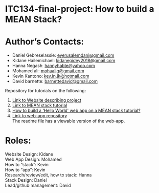 # ITC134-final-project: How to build a MEAN Stack?

# Author’s Contacts:
- Daniel Gebreselassie: eyerusalemdani@gmail.com
- Kidane Hailemichael: kidanegidey2018@gmail.com
- Hanna Negash: hannyhabte@yahoo.com 
- Mohamed ali: mohaalig@gmail.com
- Kevin Kantono: kev.in.jk@hotmail.com
- David barnette: barnettedavid@gmail.com

Repository for tutorials on the following:

1. [Link to Website describing project](https://illthid.github.io/itc134-final-project/) 
2. [Link to MEAN stack tutorial](https://docs.google.com/document/d/1fheRGRmCnKE9--q7_Midv8FHGAHYjVh9A80v4QL0cfo/edit)
3. [How to build a 'Hello World' web app on a MEAN stack tutorial?](https://docs.google.com/document/d/1eaw0VFVrWigKKsECKV-mQdEMxzpKIdLrC8vYbHAzTj0/edit?usp=sharing)
4. [Link to web-app repository](https://github.com/Illthid/itc134-final-project-webapp)\
   The readme file has a viewable version of the web-app.

  

# Roles:
Website Design: Kidane \
Web App Design: Mohamed \
How to “stack”: Kevin \
How to “app”: Kevin \
Research/review/edit, how to stack: Hanna \
Stack Design: Daniel \
Lead/github management: David



